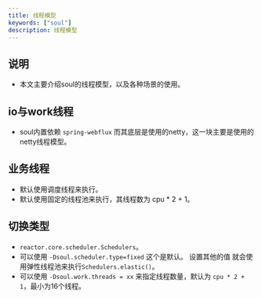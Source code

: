 ```yaml
---
title: 线程模型
keywords: ["soul"]
description: 线程模型
---
```


## 说明

* 本文主要介绍soul的线程模型，以及各种场景的使用。

## io与work线程

* soul内置依赖 `spring-webflux` 而其底层是使用的netty，这一块主要是使用的netty线程模型。

## 业务线程

* 默认使用调度线程来执行。
* 默认使用固定的线程池来执行，其线程数为 cpu * 2 + 1。

## 切换类型

* `reactor.core.scheduler.Schedulers`。
* 可以使用 `-Dsoul.scheduler.type=fixed` 这个是默认。 设置其他的值 就会使用弹性线程池来执行`Schedulers.elastic()`。
* 可以使用 `-Dsoul.work.threads = xx` 来指定线程数量，默认为 `cpu * 2 + 1`，最小为16个线程。






